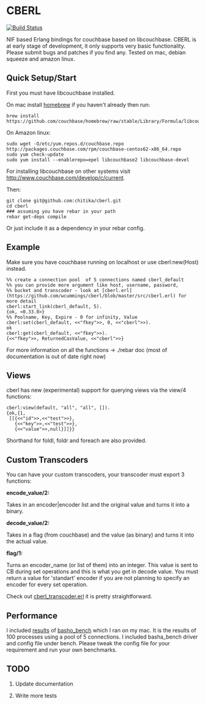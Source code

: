 CBERL
====

[![Build Status](https://travis-ci.org/wcummings/cberl.svg?branch=master)](https://travis-ci.org/wcummings/cberl)

NIF based Erlang bindings for couchbase based on libcouchbase. 
CBERL is at early stage of development, it only supports very basic functionality. Please submit bugs and patches if you find any.
Tested on mac, debian squeeze and amazon linux.

Quick Setup/Start
---------
First you must have libcouchbase installed. 

On mac install [homebrew](http://mxcl.github.com/homebrew/,"homebrew") if you haven't already then run:

    brew install https://github.com/couchbase/homebrew/raw/stable/Library/Formula/libcouchbase.rb

On Amazon linux:

    sudo wget -O/etc/yum.repos.d/couchbase.repo http://packages.couchbase.com/rpm/couchbase-centos62-x86_64.repo
    sudo yum check-update
    sudo yum install --enablerepo=epel libcouchbase2 libcouchbase-devel

For installing libcouchbase on other systems visit http://www.couchbase.com/develop/c/current.


Then:

    git clone git@github.com:chitika/cberl.git
    cd cberl
    ### assuming you have rebar in your path
    rebar get-deps compile

Or just include it as a dependency in your rebar config.
    

Example
-------

Make sure you have couchbase running on localhost or use cberl:new(Host) instead.

    %% create a connection pool  of 5 connections named cberl_default
    %% you can provide more argument like host, username, password, 
    %% bucket and transcoder - look at [cberl.erl](https://github.com/wcummings/cberl/blob/master/src/cberl.erl) for more detail 
    cberl:start_link(cberl_default, 5).
    {ok, <0.33.0>}
    %% Poolname, Key, Expire - 0 for infinity, Value
    cberl:set(cberl_default, <<"fkey">>, 0, <<"cberl">>).
    ok
    cberl:get(cberl_default, <<"fkey">>).
    {<<"fkey">>, ReturnedCasValue, <<"cberl">>}

For more information on all the functions -> ./rebar doc (most of documentation is out of date right now)

Views
-----

cberl has new (experimental) support for querying views via the view/4 functions:

    cberl:view(default, "all", "all", []).
    {ok,{1,
     [[{<<"id">>,<<"test">>},
       {<<"key">>,<<"test">>},
       {<<"value">>,null}]]}}

Shorthand for foldl, foldr and foreach are also provided.

Custom Transcoders
-----

You can have your custom transcoders, your transcoder must export 3 functions:

__encode_value/2:__

Takes in an encoder|encoder list and the original value and turns it into a binary.

__decode_value/2:__

Takes in a flag (from couchbase) and the value (as binary) and turns it into the actual value.

__flag/1:__

Turns an encoder_name (or list of them) into an integer. This value is sent to CB during set operations and this is what you get in decode value. You must return a value for 'standart' encoder if you are not planning to specify an encoder for every set operation.

Check out [cberl_transcoder.erl](https://github.com/wcummings/cberl/blob/master/src/cberl_transcoder.erl) it is pretty straightforward.

Performance
-------

I included [results](https://github.com/wcummings/cberl/blob/master/bench/macmini_cberl_new.png) of [basho_bench](http://docs.basho.com/riak/latest/cookbooks/Benchmarking/) which I ran on my mac. It is the results of 100 processes using a pool of 5 connections. I included basha_bench driver and config file under bench. Please tweak the config file for your requirement and run your own benchmarks.

TODO
----

1) Update documentation

2) Write more tests
